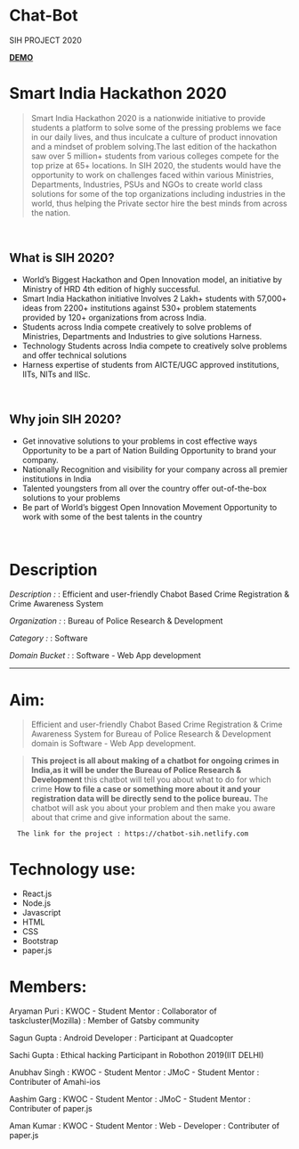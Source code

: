 # Chat-Bot
SIH PROJECT 2020

**[DEMO](https://chatbot-sih.netlify.com/)**


# Smart India Hackathon 2020
> Smart India Hackathon 2020 is a nationwide initiative to provide students a platform to solve some of the pressing problems we face in our daily lives, and thus inculcate a culture of product innovation and a mindset of problem solving.The last edition of the hackathon saw over 5 million+ students from various colleges compete for the top prize at 65+ locations. In SIH 2020, the students would have the opportunity to work on challenges faced within various Ministries, Departments, Industries, PSUs and NGOs to create world class solutions for some of the top organizations including industries in the world, thus helping the Private sector hire the best minds from across the nation.
<br />

## What is SIH 2020?
-   World’s Biggest Hackathon and Open Innovation model, an initiative by Ministry of HRD 4th edition of highly successful.
-   Smart India Hackathon initiative Involves 2 Lakh+ students with 57,000+ ideas from 2200+ institutions against 530+ problem statements provided by 120+ organizations from across India.
-   Students across India compete creatively to solve problems of Ministries, Departments and Industries to give solutions Harness.
-   Technology Students across India compete to creatively solve problems and offer technical solutions
-   Harness expertise of students from AICTE/UGC approved institutions, IITs, NITs and IISc.
<br />

## Why join SIH 2020?
-   Get innovative solutions to your problems in cost effective ways Opportunity to be a part of Nation Building Opportunity to brand your company.
-   Nationally Recognition and visibility for your company across all premier institutions in India
-   Talented youngsters from all over the country offer out-of-the-box solutions to your problems
-   Be part of World’s biggest Open Innovation Movement Opportunity to work with some of the best talents in the country
<br />


# Description

*Description :*
: Efficient and user-friendly Chabot Based Crime Registration & Crime Awareness System

*Organization :*
: Bureau of Police Research & Development

*Category :*
: Software

*Domain Bucket :*
: Software - Web App development
<br />
<hr />

# Aim:
> Efficient and user-friendly Chabot Based Crime Registration & Crime Awareness System for Bureau of Police Research &  Development domain is Software - Web App development.

>  **This project is all about making of a chatbot for ongoing crimes in India,as it will be under the Bureau of Police Research & Development** this chatbot will tell you about what to do for which crime **How to file a case or something more about it and your registration data will be directly send to the police bureau.** The chatbot will ask you about your problem and then make you aware about that crime and give information about the same.
      
      The link for the project : https://chatbot-sih.netlify.com



# Technology use:
- React.js
- Node.js
- Javascript
- HTML
- CSS
- Bootstrap
- paper.js

# Members:
Aryaman Puri 
: KWOC - Student Mentor
: Collaborator of taskcluster(Mozilla)
: Member of Gatsby community

Sagun Gupta
: Android Developer
: Participant at Quadcopter 

Sachi Gupta 
: Ethical hacking Participant in Robothon 2019(IIT DELHI)



Anubhav Singh 
: KWOC - Student Mentor
: JMoC - Student Mentor
: Contributer of Amahi-ios

Aashim Garg
: KWOC - Student Mentor 
: JMoC - Student Mentor
: Contributer of paper.js

Aman Kumar
: KWOC - Student Mentor 
: Web - Developer
: Contributer of paper.js





